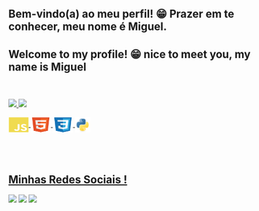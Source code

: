 ## Bem-vindo(a) ao meu perfil! 😁 Prazer em te conhecer, meu nome é Miguel.
## Welcome to my profile! 😁 nice to meet you, my name is Miguel
<br>
<br>
 <div>
   <a href="https://github.com/Mackoutz1">
   <img height="180em" src="https://github-readme-stats.vercel.app/api?username=Mackoutz1&show_icons=true&theme=radical&include_all_commits=true&count_private=true"/>
   <img height="180em" src="https://github-readme-stats.vercel.app/api/top-langs/?username=Mackoutz1&layout=compact&langs_count=6&theme=radical"/>
</div>
<div style="display: inline_block"><br>
  <img align="center" alt="Js" height="30" width="40" src="https://raw.githubusercontent.com/devicons/devicon/master/icons/javascript/javascript-plain.svg">
  <img align="center" alt="HTML" height="30" width="40" src="https://raw.githubusercontent.com/devicons/devicon/master/icons/html5/html5-original.svg">
  <img align="center" alt="CSS" height="30" width="40" src="https://raw.githubusercontent.com/devicons/devicon/master/icons/css3/css3-original.svg">
  <img align="center" alt="python" height="30" widht="40" src="https://raw.githubusercontent.com/devicons/devicon/master/icons/python/python-original.svg">
</div>
 
<br>
<br>
<br>

## Minhas Redes Sociais !
 
<div>
  <a href="https://www.instagram.com/miguel_hennr/" target="_blank"><img src="https://img.shields.io/badge/-Instagram-%23E4405F?style=for-the-badge&logo=instagram&logoColor=white" target="_blank"></a>
 <a href="https://discord.gg/5DVhGKVf4h" target="_blank"><img src="https://img.shields.io/badge/Discord-7289DA?style=for-the-badge&logo=discord&logoColor=white" target="_blank"></a>
  <a href="https://www.linkedin.com/in/miguel-henrique-figueiredo-1903ba269/" target="_blank"><img src="https://img.shields.io/badge/-LinkedIn-%230077B5?style=for-the-badge&logo=linkedin&logoColor=white" target="_blank"></a>
</div>
